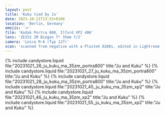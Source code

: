 ```yaml
---
layout: post
title: 'Kuku tied by Ju'
date: 2023-10-21T23:53+0100
location: 'Berlin, Germany'
emojis: '🪢'
film: 'Kodak Portra 800, Ilford XP2 400'
lens: 'ZEISS ZM Biogon T* 35mm f/2'
camera: 'Leica M-A (Typ 127)'
scan: 'scanned from negative with a Plustek 8200i, edited in Lightroom'
---
```


{% include candystore.liquid file:"20231021_26_ju_kuku_ma_35zm_portra800" title:"Ju and Kuku" %}
{% include candystore.liquid file:"20231021_27_ju_kuku_ma_35zm_portra800" title:"Ju and Kuku" %}
{% include candystore.liquid file:"20231021_28_ju_kuku_ma_35zm_portra800" title:"Ju and Kuku" %}
{% include candystore.liquid file:"20231021_45_ju_kuku_ma_35zm_xp2" title:"Ju and Kuku" %}
{% include candystore.liquid file:"20231021_46_ju_kuku_ma_35zm_xp2" title:"Ju and Kuku" %}
{% include candystore.liquid file:"20231021_55_ju_kuku_ma_35zm_xp2" title:"Ju and Kuku" %}